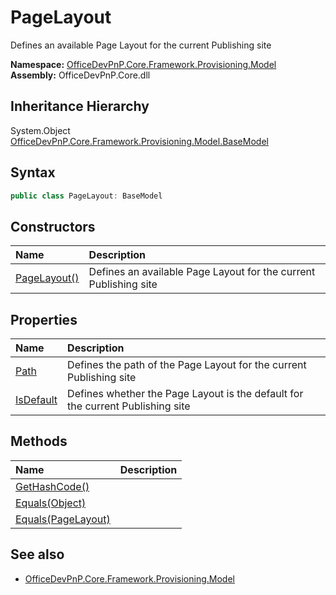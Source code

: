 # PageLayout
Defines an available Page Layout for the current Publishing site  

**Namespace:** [OfficeDevPnP.Core.Framework.Provisioning.Model](OfficeDevPnP.Core.Framework.Provisioning.Model.md)  
**Assembly:** OfficeDevPnP.Core.dll  
## Inheritance Hierarchy
System.Object  
    [OfficeDevPnP.Core.Framework.Provisioning.Model.BaseModel](OfficeDevPnP.Core.Framework.Provisioning.Model.BaseModel.md)
## Syntax
```C#
public class PageLayout: BaseModel
```
## Constructors
|**Name**|**Description**|
|:-----|:-----|
| [PageLayout()](OfficeDevPnP.Core.Framework.Provisioning.Model.PageLayout.ctor1.md) |  Defines an available Page Layout for the current Publishing site 
## Properties
|**Name**|**Description**|
|:-----|:-----|
| [Path](OfficeDevPnP.Core.Framework.Provisioning.Model.PageLayout.Path.md) | Defines the path of the Page Layout for the current Publishing site
| [IsDefault](OfficeDevPnP.Core.Framework.Provisioning.Model.PageLayout.IsDefault.md) | Defines whether the Page Layout is the default for the current Publishing site
## Methods
|**Name**|**Description**|
|:-----|:-----|
| [GetHashCode()](OfficeDevPnP.Core.Framework.Provisioning.Model.PageLayout.1c6872bd.md) | 
| [Equals(Object)](OfficeDevPnP.Core.Framework.Provisioning.Model.PageLayout.3520ddbb.md) | 
| [Equals(PageLayout)](OfficeDevPnP.Core.Framework.Provisioning.Model.PageLayout.410a89f2.md) | 
## See also
- [OfficeDevPnP.Core.Framework.Provisioning.Model](OfficeDevPnP.Core.Framework.Provisioning.Model.md)
